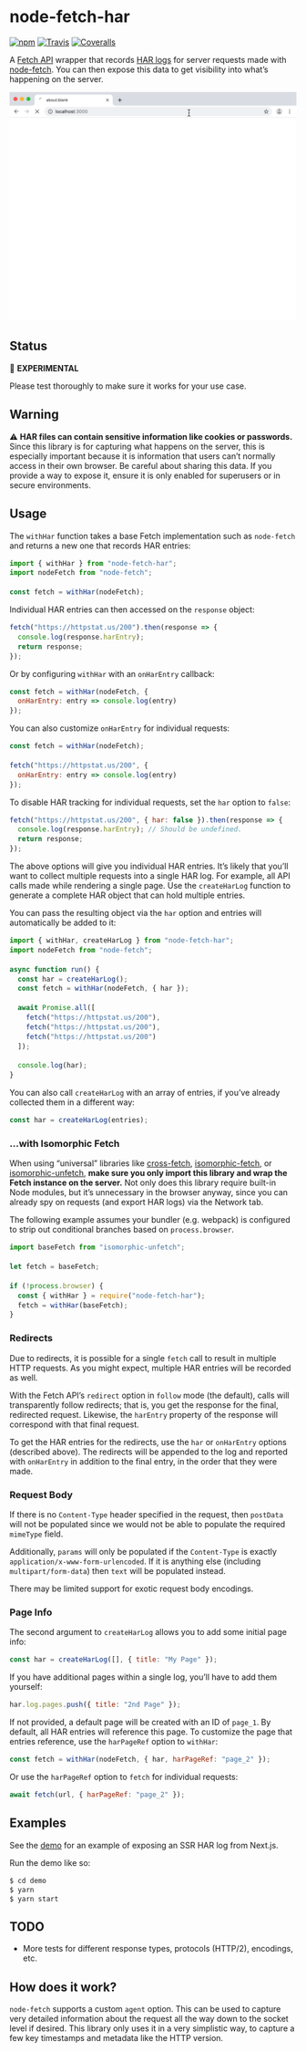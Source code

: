 # node-fetch-har

[![npm](https://img.shields.io/npm/v/node-fetch-har.svg)][npm]
[![Travis](https://img.shields.io/travis/exogen/node-fetch-har.svg)][travis]
[![Coveralls](https://img.shields.io/coveralls/github/exogen/node-fetch-har.svg)][coveralls]

A [Fetch API][fetch] wrapper that records [HAR logs][har] for server requests
made with [node-fetch][]. You can then expose this data to get visibility into
what’s happening on the server.

![Demo](./demo.gif)

## Status

🧪 **EXPERIMENTAL**

Please test thoroughly to make sure it works for your use case.

## Warning

⚠️ **HAR files can contain sensitive information like cookies or passwords.** Since
this library is for capturing what happens on the server, this is especially
important because it is information that users can’t normally access in their
own browser. Be careful about sharing this data. If you provide a way to expose
it, ensure it is only enabled for superusers or in secure environments.

## Usage

The `withHar` function takes a base Fetch implementation such as `node-fetch`
and returns a new one that records HAR entries:

```js
import { withHar } from "node-fetch-har";
import nodeFetch from "node-fetch";

const fetch = withHar(nodeFetch);
```

Individual HAR entries can then accessed on the `response` object:

```js
fetch("https://httpstat.us/200").then(response => {
  console.log(response.harEntry);
  return response;
});
```

Or by configuring `withHar` with an `onHarEntry` callback:

```js
const fetch = withHar(nodeFetch, {
  onHarEntry: entry => console.log(entry)
});
```

You can also customize `onHarEntry` for individual requests:

```js
const fetch = withHar(nodeFetch);

fetch("https://httpstat.us/200", {
  onHarEntry: entry => console.log(entry)
});
```

To disable HAR tracking for individual requests, set the `har` option to `false`:

```js
fetch("https://httpstat.us/200", { har: false }).then(response => {
  console.log(response.harEntry); // Should be undefined.
  return response;
});
```

The above options will give you individual HAR entries. It’s likely that you’ll
want to collect multiple requests into a single HAR log. For example, all API
calls made while rendering a single page. Use the `createHarLog` function to
generate a complete HAR object that can hold multiple entries.

You can pass the resulting object via the `har` option and entries will
automatically be added to it:

```js
import { withHar, createHarLog } from "node-fetch-har";
import nodeFetch from "node-fetch";

async function run() {
  const har = createHarLog();
  const fetch = withHar(nodeFetch, { har });

  await Promise.all([
    fetch("https://httpstat.us/200"),
    fetch("https://httpstat.us/200"),
    fetch("https://httpstat.us/200")
  ]);

  console.log(har);
}
```

You can also call `createHarLog` with an array of entries, if you’ve already
collected them in a different way:

```js
const har = createHarLog(entries);
```

### …with Isomorphic Fetch

When using “universal” libraries like [cross-fetch][], [isomorphic-fetch][], or
[isomorphic-unfetch][], **make sure you only import this library and wrap the
Fetch instance on the server.** Not only does this library require built-in Node
modules, but it’s unnecessary in the browser anyway, since you can already spy
on requests (and export HAR logs) via the Network tab.

The following example assumes your bundler (e.g. webpack) is configured to strip
out conditional branches based on `process.browser`.

```js
import baseFetch from "isomorphic-unfetch";

let fetch = baseFetch;

if (!process.browser) {
  const { withHar } = require("node-fetch-har");
  fetch = withHar(baseFetch);
}
```

### Redirects

Due to redirects, it is possible for a single `fetch` call to result in multiple
HTTP requests. As you might expect, multiple HAR entries will be recorded as
well.

With the Fetch API’s `redirect` option in `follow` mode (the default), calls
will transparently follow redirects; that is, you get the response for the
final, redirected request. Likewise, the `harEntry` property of the response
will correspond with that final request.

To get the HAR entries for the redirects, use the `har` or `onHarEntry` options
(described above). The redirects will be appended to the log and reported with
`onHarEntry` in addition to the final entry, in the order that they were made.

### Request Body

If there is no `Content-Type` header specified in the request, then `postData`
will not be populated since we would not be able to populate the required
`mimeType` field.

Additionally, `params` will only be populated if the `Content-Type` is exactly
`application/x-www-form-urlencoded`. If it is anything else (including
`multipart/form-data`) then `text` will be populated instead.

There may be limited support for exotic request body encodings.

### Page Info

The second argument to `createHarLog` allows you to add some initial page info:

```js
const har = createHarLog([], { title: "My Page" });
```

If you have additional pages within a single log, you’ll have to add them
yourself:

```js
har.log.pages.push({ title: "2nd Page" });
```

If not provided, a default page will be created with an ID of `page_1`. By
default, all HAR entries will reference this page. To customize the page that
entries reference, use the `harPageRef` option to `withHar`:

```js
const fetch = withHar(nodeFetch, { har, harPageRef: "page_2" });
```

Or use the `harPageRef` option to `fetch` for individual requests:

```js
await fetch(url, { harPageRef: "page_2" });
```

## Examples

See the [demo](./demo/pages/index.js) for an example of exposing an SSR HAR
log from Next.js.

Run the demo like so:

```console
$ cd demo
$ yarn
$ yarn start
```

## TODO

- More tests for different response types, protocols (HTTP/2), encodings, etc.

## How does it work?

`node-fetch` supports a custom `agent` option. This can be used to capture very
detailed information about the request all the way down to the socket level if
desired. This library only uses it in a very simplistic way, to capture a few
key timestamps and metadata like the HTTP version.

[fetch]: https://developer.mozilla.org/en-US/docs/Web/API/Fetch_API
[node-fetch]: https://github.com/bitinn/node-fetch
[har]: http://www.softwareishard.com/blog/har-12-spec/
[cross-fetch]: https://github.com/lquixada/cross-fetch
[isomorphic-fetch]: https://github.com/matthew-andrews/isomorphic-fetch
[isomorphic-unfetch]: https://github.com/developit/unfetch
[npm]: https://www.npmjs.com/package/node-fetch-har
[travis]: https://travis-ci.org/exogen/node-fetch-har
[coveralls]: https://coveralls.io/github/exogen/node-fetch-har
